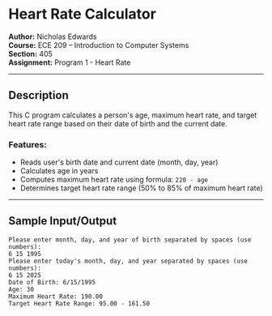 # Heart Rate Calculator

**Author:** Nicholas Edwards  
**Course:** ECE 209 – Introduction to Computer Systems  
**Section:** 405  
**Assignment:** Program 1 - Heart Rate

---

## Description

This C program calculates a person's age, maximum heart rate, and target heart rate range based on their date of birth and the current date.

### Features:
- Reads user's birth date and current date (month, day, year)
- Calculates age in years
- Computes maximum heart rate using formula: `220 - age`
- Determines target heart rate range (50% to 85% of maximum heart rate)

---

## Sample Input/Output

```
Please enter month, day, and year of birth separated by spaces (use numbers):
6 15 1995
Please enter today's month, day, and year separated by spaces (use numbers):
6 15 2025
Date of Birth: 6/15/1995
Age: 30
Maximum Heart Rate: 190.00
Target Heart Rate Range: 95.00 - 161.50
````
